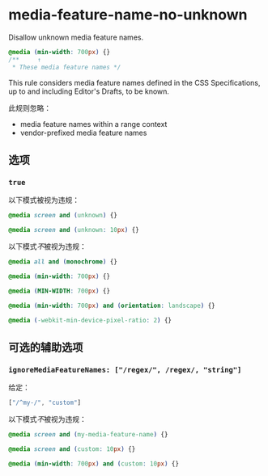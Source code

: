 # media-feature-name-no-unknown

Disallow unknown media feature names.

```css
@media (min-width: 700px) {}
/**     ↑
 * These media feature names */
```

This rule considers media feature names defined in the CSS Specifications, up to and including Editor's Drafts, to be known.

此规则忽略：

-   media feature names within a range context
-   vendor-prefixed media feature names

## 选项

### `true`

以下模式被视为违规：

```css
@media screen and (unknown) {}
```

```css
@media screen and (unknown: 10px) {}
```

以下模式*不*被视为违规：

```css
@media all and (monochrome) {}
```

```css
@media (min-width: 700px) {}
```

```css
@media (MIN-WIDTH: 700px) {}
```

```css
@media (min-width: 700px) and (orientation: landscape) {}
```

```css
@media (-webkit-min-device-pixel-ratio: 2) {}
```

## 可选的辅助选项

### `ignoreMediaFeatureNames: ["/regex/", /regex/, "string"]`

给定：

```js
["/^my-/", "custom"]
```

以下模式*不*被视为违规：

```css
@media screen and (my-media-feature-name) {}
```

```css
@media screen and (custom: 10px) {}
```

```css
@media (min-width: 700px) and (custom: 10px) {}
```
